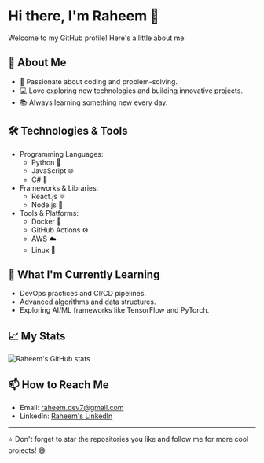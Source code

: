 # Hi there, I'm Raheem 👋

Welcome to my GitHub profile! Here's a little about me:

## 🚀 About Me
- 🌟 Passionate about coding and problem-solving.
- 💻 Love exploring new technologies and building innovative projects.
- 📚 Always learning something new every day.

## 🛠️ Technologies & Tools
- Programming Languages: 
  - Python 🐍
  - JavaScript 🌐
  - C# 🚀
- Frameworks & Libraries:
  - React.js ⚛️
  - Node.js 🌿
- Tools & Platforms:
  - Docker 🐳
  - GitHub Actions ⚙️
  - AWS ☁️
  - Linux 🐧

## 🌱 What I'm Currently Learning
- DevOps practices and CI/CD pipelines.
- Advanced algorithms and data structures.
- Exploring AI/ML frameworks like TensorFlow and PyTorch.

## 📈 My Stats
![Raheem's GitHub stats](https://github-readme-stats.vercel.app/api?username=raheem-dotgit&show_icons=true&theme=radical)

## 📫 How to Reach Me
- Email: [raheem.dev7@gmail.com](mailto:raheem.dev7@gmail.com)
- LinkedIn: [Raheem's LinkedIn](https://www.linkedin.com/in/ab-raheem)

---

⭐️ Don't forget to star the repositories you like and follow me for more cool projects! 😄
